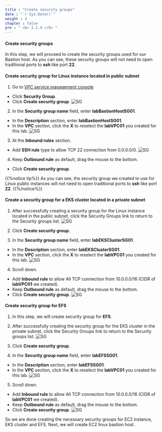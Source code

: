 ```yaml
---
title : "Create security groups"
date : "`r Sys.Date()`"
weight : 4
chapter : false
pre : " <b> 2.1.4 </b> "
---
```


#### Create security groups

In this step, we will proceed to create the security groups used for our Bastion host. As you can see, these security groups will not need to open traditional ports to **ssh** like port **22**.

#### Create security group for Linux instance located in public subnet

1. Go to [VPC service management console](https://console.aws.amazon.com/vpc)
  - Click **Security Group**.
  - Click **Create security group**.
  ![SG](/images/2.prerequisite/ws01-createsg01.png)

2. In the **Security group name** field, enter **labBastionHostSG01**.
  - In the **Description** section, enter **labBastionHostSG01**.
  - In the **VPC** section, click the **X** to reselect the **labVPC01** you created for this lab.
  ![SG](/images/2.prerequisite/ws01-createsg02.png)

3. At the **Inbound rules** section.
  - Add **SSH rule** type to allow TCP 22 connection from 0.0.0.0/0.
  ![SG](/images/2.prerequisite/ws01-createsg03.png)

4. Keep **Outbound rule** as default, drag the mouse to the bottom.
  + Click **Create security group**.

{{%notice tip%}}
As you can see, the security group we created to use for Linux public instances will not need to open traditional ports to **ssh** like port **22**.
{{%/notice%}}

#### Create a security group for a EKS cluster located in a private subnet

1. After successfully creating a security group for the Linux instance located in the public subnet, click the Security Groups link to return to the Security groups list.
  ![SG](/images/2.prerequisite/ws01-createsg04.png)

2. Click **Create security group**.

3. In the **Security group name** field, enter **labEKSClusterSG01**.
  - In the **Description** section, enter **labEKSClusterSG01**.
  - In the **VPC** section, click the **X** to reselect the **labVPC01** you created for this lab.
  ![SG](/images/2.prerequisite/ws01-createsg05.png)

4. Scroll down.
  - Add **Inbound rule** to allow All TCP connection from 10.0.0.0/16 (CIDR of **labVPC01** we created).
  - Keep **Outbound rule** as default, drag the mouse to the bottom.
  - Click **Create security group**.
  ![SG](/images/2.prerequisite/ws01-createsg06.png)

#### Create security group for EFS

1. In this step, we will create security group for **EFS**.

2. After successfully creating the security group for the EKS cluster in the private subnet, click the Security Groups link to return to the Security groups list.
  ![SG](/images/2.prerequisite/ws01-createsg07.png)

3. Click **Create security group**.

4. In the **Security group name** field, enter **labEFSSG01**.
  - In the **Description** section, enter **labEFSSG01**.
  - In the **VPC** section, click the **X** to reselect the **labVPC01** you created for this lab.
  ![SG](/images/2.prerequisite/ws01-createsg08.png)

5. Scroll down.
  - Add **Inbound rule** to allow All TCP connection from 10.0.0.0/16 (CIDR of **labVPC01** we created).
  - Keep **Outbound rule** as default, drag the mouse to the bottom.
  - Click **Create security group**.
  ![SG](/images/2.prerequisite/ws01-createsg09.png)

So we are done creating the necessary security groups for EC2 instance, EKS cluster and EFS. Next, we will create EC2 linux bastion host.